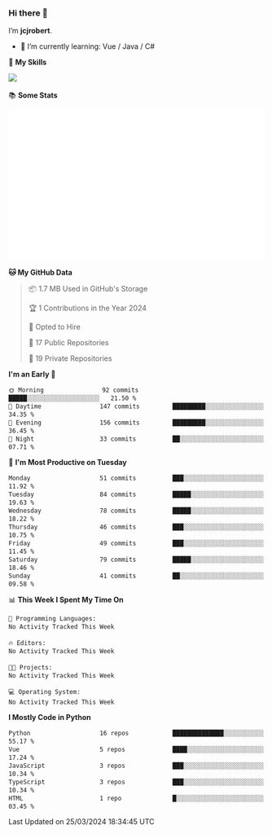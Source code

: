 ### Hi there 👋

I’m **jcjrobert**.

- 🌱 I’m currently learning: Vue / Java / C#

🌟 **My Skills**

![](https://img.shields.io/badge/-Python-3e74a2?style=flat-square&logo=Python&logoColor=fff)

📚 **Some Stats**

![](https://github.com/jcjrobert/github-stats/blob/master/generated/overview.svg)

<!--START_SECTION:waka-->
**🐱 My GitHub Data** 

> 📦 1.7 MB Used in GitHub's Storage 
 > 
> 🏆 1 Contributions in the Year 2024
 > 
> 💼 Opted to Hire
 > 
> 📜 17 Public Repositories 
 > 
> 🔑 19 Private Repositories 
 > 
**I'm an Early 🐤** 

```text
🌞 Morning                92 commits          █████░░░░░░░░░░░░░░░░░░░░   21.50 % 
🌆 Daytime                147 commits         █████████░░░░░░░░░░░░░░░░   34.35 % 
🌃 Evening                156 commits         █████████░░░░░░░░░░░░░░░░   36.45 % 
🌙 Night                  33 commits          ██░░░░░░░░░░░░░░░░░░░░░░░   07.71 % 
```
📅 **I'm Most Productive on Tuesday** 

```text
Monday                   51 commits          ███░░░░░░░░░░░░░░░░░░░░░░   11.92 % 
Tuesday                  84 commits          █████░░░░░░░░░░░░░░░░░░░░   19.63 % 
Wednesday                78 commits          █████░░░░░░░░░░░░░░░░░░░░   18.22 % 
Thursday                 46 commits          ███░░░░░░░░░░░░░░░░░░░░░░   10.75 % 
Friday                   49 commits          ███░░░░░░░░░░░░░░░░░░░░░░   11.45 % 
Saturday                 79 commits          █████░░░░░░░░░░░░░░░░░░░░   18.46 % 
Sunday                   41 commits          ██░░░░░░░░░░░░░░░░░░░░░░░   09.58 % 
```


📊 **This Week I Spent My Time On** 

```text
💬 Programming Languages: 
No Activity Tracked This Week

🔥 Editors: 
No Activity Tracked This Week

🐱‍💻 Projects: 
No Activity Tracked This Week

💻 Operating System: 
No Activity Tracked This Week
```

**I Mostly Code in Python** 

```text
Python                   16 repos            ██████████████░░░░░░░░░░░   55.17 % 
Vue                      5 repos             ████░░░░░░░░░░░░░░░░░░░░░   17.24 % 
JavaScript               3 repos             ███░░░░░░░░░░░░░░░░░░░░░░   10.34 % 
TypeScript               3 repos             ███░░░░░░░░░░░░░░░░░░░░░░   10.34 % 
HTML                     1 repo              █░░░░░░░░░░░░░░░░░░░░░░░░   03.45 % 
```




 Last Updated on 25/03/2024 18:34:45 UTC
<!--END_SECTION:waka-->
